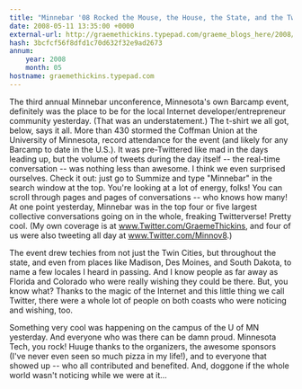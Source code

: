 ```yaml
---
title: "Minnebar '08 Rocked the Mouse, the House, the State, and the Twitterverse"
date: 2008-05-11 13:35:00 +0000
external-url: http://graemethickins.typepad.com/graeme_blogs_here/2008/05/minnebar-08-roc.html
hash: 3bcfcf56f8dfd1c70d632f32e9ad2673
annum:
    year: 2008
    month: 05
hostname: graemethickins.typepad.com
---
```


The third annual Minnebar unconference, Minnesota's own Barcamp event, definitely was the place to be for the local Internet developer/entrepreneur community yesterday. (That was an understatement.) The t-shirt we all got, below, says it all. 
More than 430 stormed the Coffman Union at the University of Minnesota, record attendance for the event (and likely for any Barcamp to date in the U.S.). It was pre-Twittered like mad in the days leading up, but the volume of tweets during the day itself -- the real-time conversation -- was nothing less than awesome. I think we even surprised ourselves. Check it out: just go to Summize and type "Minnebar" in the search window at the top. You're looking at a lot of energy, folks! You can scroll through pages and pages of conversations -- who knows how many! At one point yesterday, Minnebar was in the top four or five largest collective conversations going on in the whole, freaking Twitterverse! Pretty cool. (My own coverage is at www.Twitter.com/GraemeThickins, and four of us were also tweeting all day at www.Twitter.com/Minnov8.)


The event drew techies from not just the Twin Cities, but throughout the state, and even from places like Madison, Des Moines, and South Dakota, to name a few locales I heard in passing. And I know people as far away as Florida and Colorado who were really wishing they could be there. But, you know what? Thanks to the magic of the Internet and this little thing we call Twitter, there were a whole lot of people on both coasts who were noticing and wishing, too. 



Something very cool was happening on the campus of the U of MN yesterday. And everyone who was there can be damn proud. Minnesota Tech, you rock! Huuge thanks to the organizers, the awesome sponsors (I've never even seen so much pizza in my life!), and to everyone that showed up -- who all contributed and benefited. And, doggone if the whole world wasn't noticing while we were at it...
